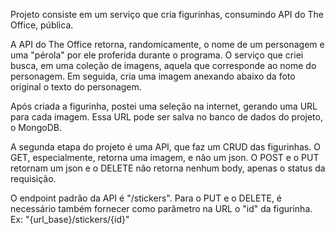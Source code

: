 <p>Projeto consiste em um serviço que cria figurinhas, consumindo API do The Office, pública.</p>
<p>A API do The Office retorna, randomicamente, o nome de um personagem e uma "pérola" por ele proferida durante o programa. O serviço que criei busca, em uma coleção de imagens, aquela que corresponde ao nome do personagem. Em seguida, cria uma imagem anexando abaixo da foto original o texto do personagem. </p>
<p>Após criada a figurinha, postei uma seleção na internet, gerando uma URL para cada imagem. Essa URL pode ser salva no banco de dados do projeto, o MongoDB.</p>
<p>A segunda etapa do projeto é uma API, que faz um CRUD das figurinhas. O GET, especialmente, retorna uma imagem, e não um json. O POST e o PUT retornam um json e o DELETE não retorna nenhum body, apenas o status da requisição.</p>
<p>O endpoint padrão da API é "/stickers". Para o PUT e o DELETE, é necessário também fornecer como parâmetro na URL o "id" da figurinha. Ex: "{url_base}/stickers/{id}"</p>

